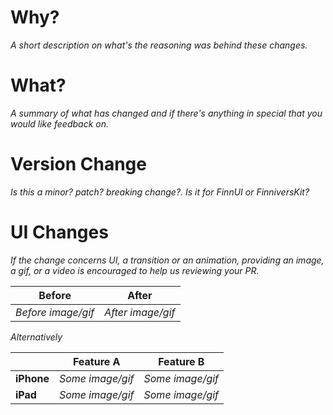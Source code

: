 # Why?

_A short description on what's the reasoning was behind these changes._

# What?

_A summary of what has changed and if there's anything in special that you would like feedback on._

# Version Change

_Is this a minor? patch? breaking change?. Is it for FinnUI or FinniversKit?_

# UI Changes

_If the change concerns UI, a transition or an animation, providing an image, a gif, or a video is encouraged to help us reviewing your PR._

| Before | After |
| --- | --- |
| _Before image/gif_ | _After image/gif_ |

_Alternatively_

| | Feature A | Feature B |
| --- | --- | --- |
| **iPhone** | _Some image/gif_ | _Some image/gif_ |
| **iPad** | _Some image/gif_ | _Some image/gif_ |
